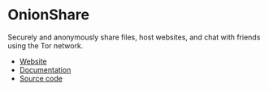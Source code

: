 # OnionShare

 Securely and anonymously share files, host websites, and chat with friends using the Tor network.

 - [Website](https://onionshare.org/)
 - [Documentation](https://docs.onionshare.org/)
 - [Source code](https://github.com/micahflee/onionshare)
 